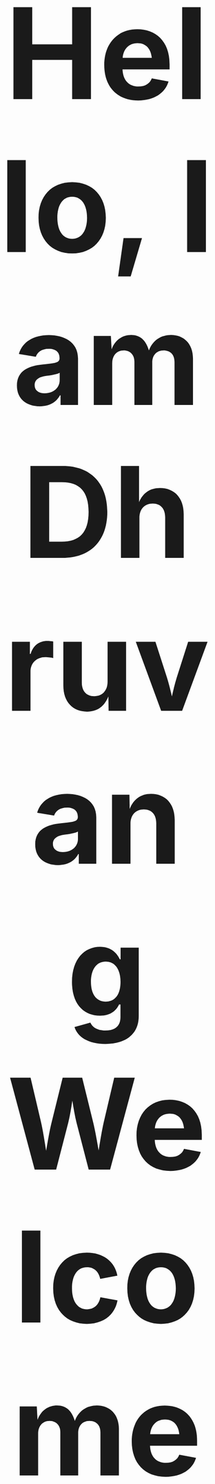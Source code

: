 <div align="center"; style="font-size: 250px;"> 
<h3><strong>Hello, I am Dhruvang<br> Welcome to my Github Profile </strong></h3>
<img width="70" src="https://media.giphy.com/media/QTlmH8hEoVoi83mdJC/giphy.gif">
</div>

<!--
**davidlorenzo47/davidlorenzo47** is a ✨ _special_ ✨ repository because its `README.md` (this file) appears on your GitHub profile.

Here are some ideas to get you started:

- 🔭 I’m currently working on ...
- 🌱 I’m currently learning ...
- 👯 I’m looking to collaborate on ...
- 🤔 I’m looking for help with ...
- 💬 Ask me about ...
- 📫 How to reach me: ...
- 😄 Pronouns: ...
- ⚡ Fun fact: ...
-->
---
<div align="center">
  <h3>About me</h3>
  <img src="https://readme-typing-svg.herokuapp.com?color=00FFD2&size=30&center=true&vCenter=true&width=700&lines=Eager+to+learn+new+things;Technophile;Loves+Computer+and+Computer+Technologies">
</div>

---
<img width="40" src="https://media.giphy.com/media/VdoIFLsMIlwzfKD520/giphy.gif"> &nbsp;&nbsp;&nbsp;   <h4>Tools and Technologies I love working with</h4>
<div align="center">
<a href="https://www.python.org/"><img src="https://github.com/devicons/devicon/blob/master/icons/python/python-original-wordmark.svg" target="_blank" width="50"></a> 
<img src="https://github.com/devicons/devicon/blob/master/icons/php/php-original.svg" width="50">
<img src="https://github.com/devicons/devicon/blob/master/icons/html5/html5-original-wordmark.svg" width="50">
<img src="https://github.com/devicons/devicon/blob/master/icons/css3/css3-original-wordmark.svg" width="50">
<img src="https://github.com/devicons/devicon/blob/master/icons/javascript/javascript-original.svg" width="50">
<img src="https://github.com/devicons/devicon/blob/master/icons/jquery/jquery-original-wordmark.svg" width="50">
<img src="https://github.com/devicons/devicon/blob/master/icons/nodejs/nodejs-original-wordmark.svg" width="50">
<img src="https://github.com/devicons/devicon/blob/master/icons/npm/npm-original-wordmark.svg" width="50">
<img src="https://github.com/devicons/devicon/blob/master/icons/firebase/firebase-plain-wordmark.svg" width="50">
<img src="https://github.com/devicons/devicon/blob/master/icons/jupyter/jupyter-original-wordmark.svg" width="50">
<img src="https://github.com/keikomori/icons-badges/blob/master/icons/C%20%2B%2B/c.png" width="50">
<img src="https://github.com/keikomori/icons-badges/blob/master/icons/VSCode/vscode.svg" width="50">
<img src="https://github.com/keikomori/icons-badges/blob/master/icons/Ubuntu/ubuntu.svg" width="50">
<img src="https://github.com/devicons/devicon/blob/master/icons/linux/linux-original.svg" width="50">
<!--img src="" width=""-->
<!--img src="" width=""-->
<!--img src="" width=""-->
<!--img src="" width=""-->
<!--img src="" width=""-->
<!--img src="" width=""-->
<!--img src="" width=""-->
<!--img src="" width=""-->
<!--img src="" width=""-->
  
</div>

---
<h4>Most Used Programming Languages by me</h4>
<div align="center">
<!--img src="https://github-readme-stats.vercel.app/api/top-langs/?username=davidlorenzo47&theme=radical&langs_count=6&layout=compact"-->
<img src="https://github-readme-stats.vercel.app/api/top-langs/?username=davidlorenzo47&amp;hide=java,html,css&amp;theme=radical">
</div>
























